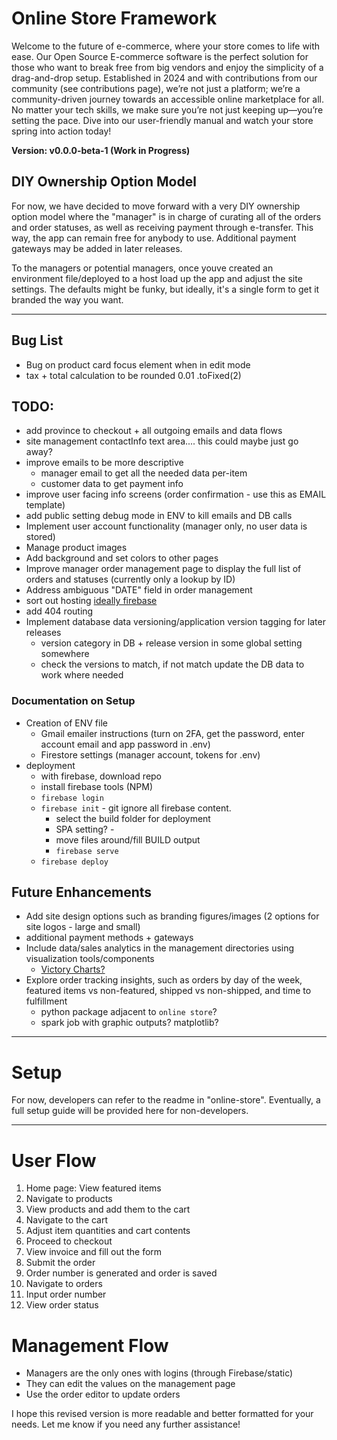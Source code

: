 # Online Store Framework

Welcome to the future of e-commerce, where your store comes to life with ease. Our Open Source E-commerce software is the perfect solution for those who want to break free from big vendors and enjoy the simplicity of a drag-and-drop setup. Established in 2024 and with contributions from our community (see contributions page), we’re not just a platform; we’re a community-driven journey towards an accessible online marketplace for all. No matter your tech skills, we make sure you’re not just keeping up—you’re setting the pace. Dive into our user-friendly manual and watch your store spring into action today!

**Version: v0.0.0-beta-1 (Work in Progress)**

## DIY Ownership Option Model

For now, we have decided to move forward with a very DIY ownership option model where the "manager" is in charge of curating all of the orders and order statuses, as well as receiving payment through e-transfer. This way, the app can remain free for anybody to use. Additional payment gateways may be added in later releases.

To the managers or potential managers, once youve created an environment file/deployed to a host load up the app and adjust the site settings. The defaults might be funky, but ideally, it's a single form to get it branded the way you want.

---

## Bug List

- Bug on product card focus element when in edit mode
- tax + total calculation to be rounded 0.01 .toFixed(2)

## TODO:

- add province to checkout + all outgoing emails and data flows
- site management contactInfo text area.... this could maybe just go away?
- improve emails to be more descriptive
    - manager email to get all the needed data per-item
    - customer data to get payment info
- improve user facing info screens (order confirmation - use this as EMAIL template)
- add public setting debug mode in ENV to kill emails and DB calls
- Implement user account functionality (manager only, no user data is stored)
- Manage product images
- Add background and set colors to other pages
- Improve manager order management page to display the full list of orders and statuses (currently only a lookup by ID)
- Address ambiguous "DATE" field in order management
- sort out hosting [ideally firebase](https://firebase.google.com/docs/hosting/)
- add 404 routing
- Implement database data versioning/application version tagging for later releases
    - version category in DB + release version in some global setting somewhere
    - check the versions to match, if not match update the DB data to work where needed

### Documentation on Setup

- Creation of ENV file
    - Gmail emailer instructions (turn on 2FA, get the password, enter account email and app password in .env)
    - Firestore settings (manager account, tokens for .env)
- deployment 
    - with firebase, download repo
    - install firebase tools (NPM)
    - `firebase login`
    - `firebase init` - git ignore all firebase content.
        - select the build folder for deployment
        - SPA setting? - 
        - move files around/fill BUILD output 
        - `firebase serve`
    - `firebase deploy`

## Future Enhancements

- Add site design options such as branding figures/images (2 options for site logos - large and small)
- additional payment methods + gateways
- Include data/sales analytics in the management directories using visualization tools/components
    - [Victory Charts?](https://www.npmjs.com/package/victory)
- Explore order tracking insights, such as orders by day of the week, featured items vs non-featured, shipped vs non-shipped, and time to fulfillment
    - python package adjacent to `online store`?
    - spark job with graphic outputs? matplotlib? 

---

# Setup

For now, developers can refer to the readme in "online-store". Eventually, a full setup guide will be provided here for non-developers.

---

# User Flow

1. Home page: View featured items
2. Navigate to products
3. View products and add them to the cart
4. Navigate to the cart
5. Adjust item quantities and cart contents
6. Proceed to checkout
7. View invoice and fill out the form
8. Submit the order
9. Order number is generated and order is saved
10. Navigate to orders
11. Input order number
12. View order status

# Management Flow

- Managers are the only ones with logins (through Firebase/static)
- They can edit the values on the management page
- Use the order editor to update orders

I hope this revised version is more readable and better formatted for your needs. Let me know if you need any further assistance!